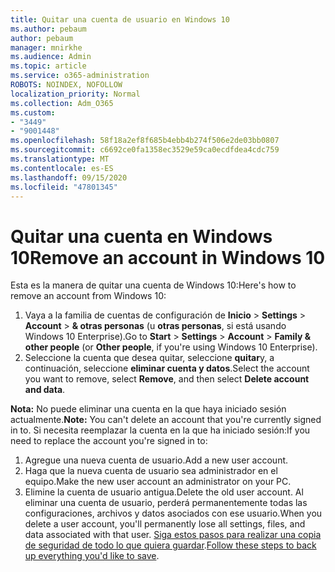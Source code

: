 ```yaml
---
title: Quitar una cuenta de usuario en Windows 10
ms.author: pebaum
author: pebaum
manager: mnirkhe
ms.audience: Admin
ms.topic: article
ms.service: o365-administration
ROBOTS: NOINDEX, NOFOLLOW
localization_priority: Normal
ms.collection: Adm_O365
ms.custom:
- "3449"
- "9001448"
ms.openlocfilehash: 58f18a2ef8f685b4ebb4b274f506e2de03bb0807
ms.sourcegitcommit: c6692ce0fa1358ec3529e59ca0ecdfdea4cdc759
ms.translationtype: MT
ms.contentlocale: es-ES
ms.lasthandoff: 09/15/2020
ms.locfileid: "47801345"
---
```

# <a name="remove-an-account-in-windows-10"></a><span data-ttu-id="29521-102">Quitar una cuenta en Windows 10</span><span class="sxs-lookup"><span data-stu-id="29521-102">Remove an account in Windows 10</span></span>

<span data-ttu-id="29521-103">Esta es la manera de quitar una cuenta de Windows 10:</span><span class="sxs-lookup"><span data-stu-id="29521-103">Here's how to remove an account from Windows 10:</span></span>

1. <span data-ttu-id="29521-104">Vaya a la familia de cuentas de configuración de **Inicio**  >  **Settings**  >  **Account**  >  **& otras personas** (u **otras personas**, si está usando Windows 10 Enterprise).</span><span class="sxs-lookup"><span data-stu-id="29521-104">Go to **Start** > **Settings** > **Account** > **Family & other people** (or **Other people**, if you're using Windows 10 Enterprise).</span></span>
2. <span data-ttu-id="29521-105">Seleccione la cuenta que desea quitar, seleccione **quitar**y, a continuación, seleccione **eliminar cuenta y datos**.</span><span class="sxs-lookup"><span data-stu-id="29521-105">Select the account you want to remove, select **Remove**, and then select **Delete account and data**.</span></span>
 
<span data-ttu-id="29521-106">**Nota:** No puede eliminar una cuenta en la que haya iniciado sesión actualmente.</span><span class="sxs-lookup"><span data-stu-id="29521-106">**Note:** You can't delete an account that you're currently signed in to.</span></span>  <span data-ttu-id="29521-107">Si necesita reemplazar la cuenta en la que ha iniciado sesión:</span><span class="sxs-lookup"><span data-stu-id="29521-107">If you need to replace the account you're signed in to:</span></span>

1. <span data-ttu-id="29521-108">Agregue una nueva cuenta de usuario.</span><span class="sxs-lookup"><span data-stu-id="29521-108">Add a new user account.</span></span>
2. <span data-ttu-id="29521-109">Haga que la nueva cuenta de usuario sea administrador en el equipo.</span><span class="sxs-lookup"><span data-stu-id="29521-109">Make the new user account an administrator on your PC.</span></span>
3. <span data-ttu-id="29521-110">Elimine la cuenta de usuario antigua.</span><span class="sxs-lookup"><span data-stu-id="29521-110">Delete the old user account.</span></span> <span data-ttu-id="29521-111">Al eliminar una cuenta de usuario, perderá permanentemente todas las configuraciones, archivos y datos asociados con ese usuario.</span><span class="sxs-lookup"><span data-stu-id="29521-111">When you delete a user account, you'll permanently lose all settings, files, and data associated with that user.</span></span> <span data-ttu-id="29521-112">[Siga estos pasos para realizar una copia de seguridad de todo lo que quiera guardar](https://support.microsoft.com/help/4027408/windows-10-backup-and-restore).</span><span class="sxs-lookup"><span data-stu-id="29521-112">[Follow these steps to back up everything you'd like to save](https://support.microsoft.com/help/4027408/windows-10-backup-and-restore).</span></span>